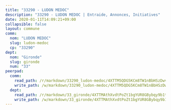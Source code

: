 ```yaml
---
title: "33290 - LUDON MEDOC"
description: "33290 - LUDON MEDOC | Entraide, Annonces, Initiatives"
date: 2020-01-11T14:09:21+09:00
collapsible: false
layout: commune
comm:
  nom: "LUDON MEDOC"
  slug: ludon-medoc
  cp: "33290"
dept:
  nom: "Gironde"
  slug: gironde
  num: "33"
peerpad:
  comm:
    read_path: /r/markdown/33290_ludon-medoc/4XTTM5QDG5KCm8TW1nBbHSzDwvaoMurDkXvKqNmEsTCEYLjew
    write_path: /w/markdown/33290_ludon-medoc/4XTTM5QDG5KCm8TW1nBbHSzDwvaoMurDkXvKqNmEsTCEYLjew-K3TgThhpc9xtK97eEGQoZw7CbE1v8ij5zAFgc2riw5bGM1JDDAoborNTYMd8dxLG3maLKYXp5ibL3V8LKTJubLDSJbZTGvA8ZGuZ29wnj4qp2hX4JBTjYGwCUPVBVvyCCbxzKdx3
  dept:
    read_path: /r/markdown/33_gironde/4XTTMAthXvdtPoZt1bgYUR8GBybqy9b1tLUaaKDw5iKj57LRt
    write_path: /w/markdown/33_gironde/4XTTMAthXvdtPoZt1bgYUR8GBybqy9b1tLUaaKDw5iKj57LRt-K3TgU8ogmN5s8hbKrZhkV9P1KQiFepNWXjoYRvdMTW1jt7eRXTmrjG677tN9mcUTsALjzYGgb8mvcrYPJn2Jd8cTiBmF9aZcbgdcQL1kzCPJnSf6X8tpEcGPdTr5qT6cQqEpt6oQ
---
```


